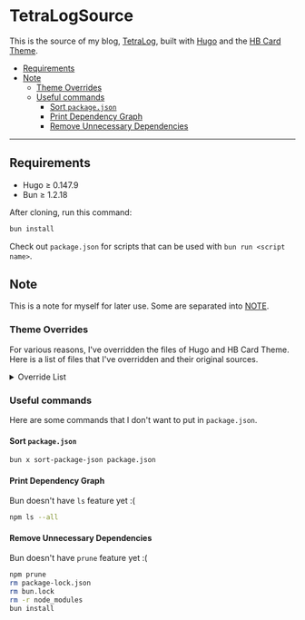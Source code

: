 # TetraLogSource

This is the source of my blog, [TetraLog](https://tetralog.onrender.com/), built with [Hugo](https://gohugo.io/) and the [HB Card Theme](https://github.com/hbstack/theme-cards).

- [Requirements](#requirements)
- [Note](#note)
  * [Theme Overrides](#theme-overrides)
  * [Useful commands](#useful-commands)
    + [Sort `package.json`](#sort--packagejson-)
    + [Print Dependency Graph](#print-dependency-graph)
    + [Remove Unnecessary Dependencies](#remove-unnecessary-dependencies)

***

## Requirements

* Hugo ≥ 0.147.9
* Bun ≥ 1.2.18

After cloning, run this command:
```bash
bun install
```

Check out `package.json` for scripts that can be used with `bun run <script name>`.

## Note

This is a note for myself for later use. Some are separated into [NOTE](NOTE.md).

### Theme Overrides

For various reasons, I've overridden the files of Hugo and HB Card Theme. Here is a list of files that I've overridden and their original sources.

<details>
<summary>Override List</summary>
<pre><code>layouts
│ <a target="_blank" href="https://github.com/gohugoio/hugo/blob/master/tpl/tplimpl/embedded/templates/rss.xml">rss.xml</a>
├─partials
│ │ <a target="_blank" href="https://github.com/gohugoio/hugo/blob/master/tpl/tplimpl/embedded/templates/_partials/opengraph.html">opengraph.html</a> (Summary Fix)
│ │ <a target="_blank" href="https://github.com/gohugoio/hugo/blob/master/tpl/tplimpl/embedded/templates/_partials/schema.html">schema.html</a> (Summary Fix)
│ │ <a target="_blank" href="https://github.com/gohugoio/hugo/blob/master/tpl/tplimpl/embedded/templates/_partials/twitter_cards.html">twitter_cards.html</a> (Summary Fix)
│ ├─base
│ │   <a target="_blank" href="https://github.com/hugomods/base/blob/main/layouts/partials/base/title.html">title.html</a> (Custom Title Style)
│ ├─hb/modules
│ │ ├─blog/post
│ │ │   <a target="_blank" href="https://github.com/hbstack/blog/blob/main/layouts/partials/hb/modules/blog/post/summary.html">summary.html</a> (Summary Fix)
│ │ ├─breadcrumb
│ │ │   <a target="_blank" href="https://github.com/hbstack/breadcrumb/blob/main/layouts/partials/hb/modules/breadcrumb/index.html">index.html</a> (Hide 'Blog' from Breadcrumb)
│ │ └─footer
│ │     <a target="_blank" href="https://github.com/hbstack/footer/blob/main/layouts/partials/hb/modules/footer/powered-by.html">powered-by.html</a> (Custom Footer Text)
│ └─seo/modules
│   ├─base
│   │   <a target="_blank" href="https://github.com/hugomods/seo/blob/main/modules/base/layouts/partials/seo/modules/base/index.html">index.html</a> (Summary Fix)
│   ├─favicons
│   │   <a target="_blank" href="https://github.com/hugomods/seo/blob/main/modules/favicons/layouts/partials/seo/modules/favicons/index.html">index.html</a> (Remove 'mask-icon.svg')
│   ├─open-graph
│   │   <a target="_blank" href="https://github.com/hugomods/seo/blob/main/modules/open-graph/layouts/partials/seo/modules/open-graph/index.html">index.html</a> (Summary Fix)
│   ├─schema
│   │   <a target="_blank" href="https://github.com/hugomods/seo/blob/main/modules/schema/layouts/partials/seo/modules/schema/index.html">index.html</a> (Summary Fix)
│   └─twitter-cards
│       <a target="_blank" href="https://github.com/hugomods/seo/blob/main/modules/twitter-cards/layouts/partials/seo/modules/twitter-cards/index.html">index.html</a> (Summary Fix)
└─shortcodes
  │ <a target="_blank" href="https://github.com/hugomods/bootstrap/blob/main/layouts/partials/bootstrap/collapse.html">collapse.html</a>
  │ imgref.html
  │ <a target="_blank" href="https://github.com/hbstack/shortcodes/blob/main/layouts/shortcodes/spoiler-tag.html">spoiler.html</a>
  │ <a target="_blank" href="https://github.com/gohugoio/hugo/blob/master/tpl/tplimpl/embedded/templates/_shortcodes/x.html">x.html</a>
  │ <a target="_blank" href="https://github.com/gohugoio/hugo/blob/master/tpl/tplimpl/embedded/templates/_shortcodes/x_simple.html">x_simple.html</a>
  │ <a target="_blank" href="https://github.com/gohugoio/hugo/blob/master/tpl/tplimpl/embedded/templates/_shortcodes/youtube.html"></a>youtube.html</a>
  └─gallery
      image.html
      video.html
</code></pre>
</details>

### Useful commands

Here are some commands that I don't want to put in `package.json`.

#### Sort `package.json`

```bash
bun x sort-package-json package.json
```

#### Print Dependency Graph

Bun doesn't have `ls` feature yet :(
```bash
npm ls --all
```

#### Remove Unnecessary Dependencies

Bun doesn't have `prune` feature yet :(

```bash
npm prune
rm package-lock.json
rm bun.lock
rm -r node_modules
bun install
```
